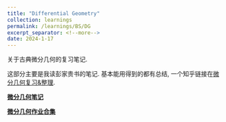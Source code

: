 ```yaml
---
title: "Differential Geometry"
collection: learnings
permalink: /learnings/BS/DG
excerpt_separator: <!--more-->
date: 2024-1-17
---
```

关于古典微分几何的复习笔记.
<!--more-->

这部分主要是我读彭家贵书的笔记. 基本能用得到的都有总结, 一个知乎链接在[微分几何复习&整理](https://zhuanlan.zhihu.com/p/669239881). 

**[微分几何笔记](https://NicolasKeng.github.io/notes/2024spring_DG.pdf)** 

**[微分几何作业合集](https://NicolasKeng.github.io/notes/2024spring_DG_Answer.pdf)** 
